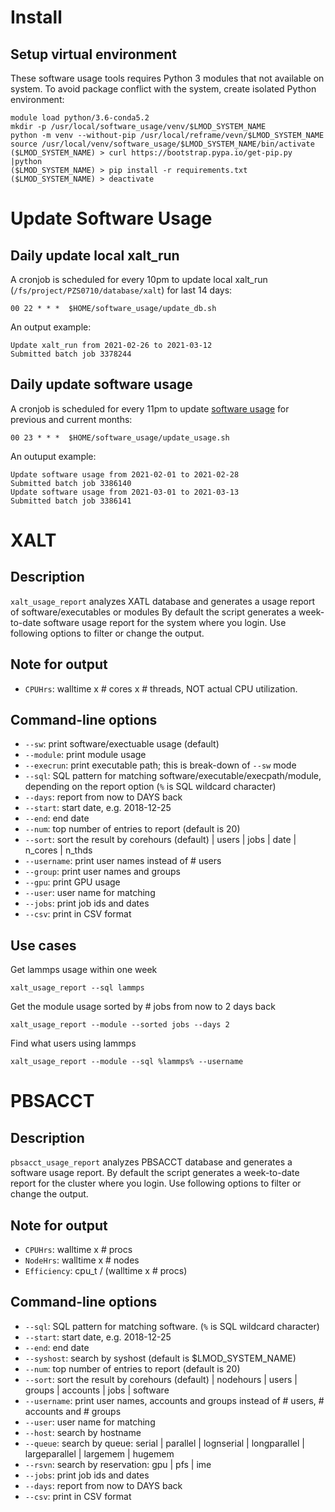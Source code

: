 # Install
## Setup virtual environment
These software usage tools requires Python 3 modules that not available on system. To avoid package conflict with the system, create isolated Python environment:
```
module load python/3.6-conda5.2
mkdir -p /usr/local/software_usage/venv/$LMOD_SYSTEM_NAME
python -m venv --without-pip /usr/local/reframe/vevn/$LMOD_SYSTEM_NAME
source /usr/local/venv/software_usage/$LMOD_SYSTEM_NAME/bin/activate
($LMOD_SYSTEM_NAME) > curl https://bootstrap.pypa.io/get-pip.py |python
($LMOD_SYSTEM_NAME) > pip install -r requirements.txt
($LMOD_SYSTEM_NAME) > deactivate
```

# Update Software Usage
## Daily update local xalt_run
A cronjob is scheduled for every 10pm to update local xalt_run (`/fs/project/PZS0710/database/xalt`) for last 14 days:
```
00 22 * * *  $HOME/software_usage/update_db.sh
```
An output example:
```
Update xalt_run from 2021-02-26 to 2021-03-12
Submitted batch job 3378244
```
## Daily update software usage
A cronjob is scheduled for every 11pm to update [software usage](https://splunk.osc.edu/en-US/app/osc/sciapps_software_usage) for previous and current months:
```
00 23 * * *  $HOME/software_usage/update_usage.sh
```
An outuput example:
```
Update software usage from 2021-02-01 to 2021-02-28
Submitted batch job 3386140
Update software usage from 2021-03-01 to 2021-03-13
Submitted batch job 3386141
```

# XALT
## Description 
`xalt_usage_report` analyzes XATL database and generates a usage report of software/executables or modules By default the script generates a week-to-date software usage report for the system where you login. Use following options to filter or change the output.

## Note for output
* `CPUHrs`: walltime x # cores x # threads, NOT actual CPU utilization.

## Command-line options
* `--sw`: print software/exectuable usage (default)
* `--module`: print module usage
* `--execrun`: print executable path; this is break-down of `--sw` mode
* `--sql`: SQL pattern for matching software/executable/execpath/module, depending on the report option (`%` is SQL wildcard character)
* `--days`: report from now to DAYS back
* `--start`: start date, e.g. 2018-12-25
* `--end`: end date
* `--num`: top number of entries to report (default is 20)
* `--sort`: sort the result by corehours (default) | users | jobs | date | n_cores | n_thds 
* `--username`: print user names instead of # users
* `--group`: print user names and groups
* `--gpu`: print GPU usage 
* `--user`: user name for matching
* `--jobs`: print job ids and dates
* `--csv`: print in CSV format

## Use cases
Get lammps usage within one week
```
xalt_usage_report --sql lammps
```
Get the module usage sorted by \# jobs from now to 2 days back
```
xalt_usage_report --module --sorted jobs --days 2
```
Find what users using lammps
```
xalt_usage_report --module --sql %lammps% --username
```

# PBSACCT
## Description 
`pbsacct_usage_report` analyzes PBSACCT database and generates a software usage report. By default the script generates a week-to-date report for the cluster where you login. Use following options to filter or change the output.

## Note for output
* `CPUHrs`: walltime x # procs
* `NodeHrs`: walltime x # nodes
* `Efficiency`: cpu_t / (walltime x # procs)

## Command-line options
* `--sql`: SQL pattern for matching software. (`%` is SQL wildcard character)
* `--start`: start date, e.g. 2018-12-25
* `--end`: end date
* `--syshost`: search by syshost (default is $LMOD_SYSTEM_NAME)
* `--num`: top number of entries to report (default is 20)
* `--sort`: sort the result by corehours (default) | nodehours | users | groups | accounts | jobs | software 
* `--username`: print user names, accounts and groups instead of # users, # accounts and # groups
* `--user`: user name for matching
* `--host`: search by hostname
* `--queue`: search by queue: serial | parallel | lognserial | longparallel | largeparallel | largemem | hugemem
* `--rsvn`: search by reservation: gpu | pfs | ime
* `--jobs`: print job ids and dates
* `--days`: report from now to DAYS back
* `--csv`: print in CSV format

